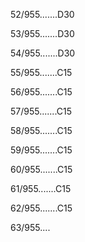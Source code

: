 52/955.......D30 


53/955.......D30 


54/955.......D30 


55/955.......C15 


56/955.......C15 


57/955.......C15 


58/955.......C15 


59/955.......C15 


60/955.......C15 


61/955.......C15 


62/955.......C15 


63/955.... 

